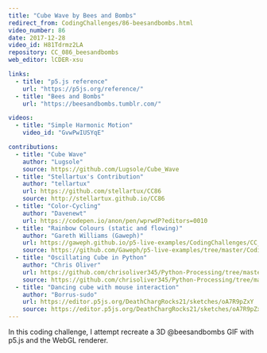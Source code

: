 ```yaml
---
title: "Cube Wave by Bees and Bombs"
redirect_from: CodingChallenges/86-beesandbombs.html
video_number: 86
date: 2017-12-28
video_id: H81Tdrmz2LA
repository: CC_086_beesandbombs
web_editor: lCDER-xsu

links:
  - title: "p5.js reference"
    url: "https://p5js.org/reference/"
  - title: "Bees and Bombs"
    url: "https://beesandbombs.tumblr.com/"

videos:
  - title: "Simple Harmonic Motion"
    video_id: "GvwPwIUSYqE"

contributions:
  - title: "Cube Wave"
    author: "Lugsole"
    source: https://github.com/Lugsole/Cube_Wave
  - title: "Stellartux's Contribution"
    author: "tellartux"
    url: https://github.com/stellartux/CC86
    source: http://stellartux.github.io/CC86
  - title: "Color-Cycling"
    author: "Davenewt"
    url: https://codepen.io/anon/pen/wprwdP?editors=0010
  - title: "Rainbow Colours (static and flowing)"
    author: "Gareth Williams (Gaweph)"
    url: https://gaweph.github.io/p5-live-examples/CodingChallenges/CC_086_beesandbombs/
    source: https://github.com/Gaweph/p5-live-examples/tree/master/CodingChallenges/CC_086_beesandbombs
  - title: "Oscillating Cube in Python"
    author: "Chris Oliver"
    url: https://github.com/chrisoliver345/Python-Processing/tree/master/Oscillating_Cube
    source: https://github.com/chrisoliver345/Python-Processing/tree/master/Oscillating_Cube
  - title: "Dancing cube with mouse interaction"
    author: "Borrus-sudo"
    url: https://editor.p5js.org/DeathChargRocks21/sketches/oA7R9pZxY
    source: https://editor.p5js.org/DeathChargRocks21/sketches/oA7R9pZxY  
---
```


In this coding challenge, I attempt recreate a 3D @beesandbombs GIF with p5.js and the WebGL renderer.
